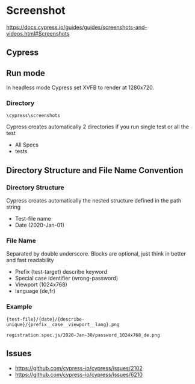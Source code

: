 # Screenshot

https://docs.cypress.io/guides/guides/screenshots-and-videos.html#Screenshots

## Cypress

## Run mode

In headless mode Cypress set XVFB to render at 1280x720.

### Directory

`\cypress\screenshots`

Cypress creates automatically 2 directories if you run single test or all the test

- All Specs
- tests

## Directory Structure and File Name Convention

### Directory Structure

Cypress creates automatically the nested structure defined in the path string

- Test-file name
- Date (2020-Jan-01)

### File Name

Separated by double underscore.
Blocks are optional, just think in better and fast readability

- Prefix (test-target) describe keyword
- Special case identifier (wrong-password)
- Viewport (1024x768)
- language (de,fr)

### Example

```
{test-file}/{date}/{describe-unique}/{prefix__case__viewport__lang}.png
```

`registration.spec.js/2020-Jan-30/password_1024x768_de.png`

## Issues

- https://github.com/cypress-io/cypress/issues/2102
- https://github.com/cypress-io/cypress/issues/6210
